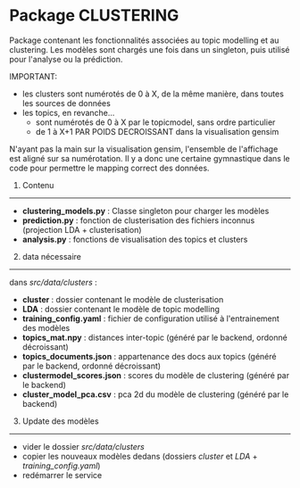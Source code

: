 Package CLUSTERING
==================

Package contenant les fonctionnalités associées au topic modelling et au clustering.
Les modèles sont chargés une fois dans un singleton, puis utilisé pour l'analyse ou la prédiction.

IMPORTANT:

- les clusters sont numérotés de 0 à X, de la même manière, dans toutes les sources de données
- les topics, en revanche...
    - sont numérotés de 0 à X par le topicmodel, sans ordre particulier
    - de 1 à X+1 PAR POIDS DECROISSANT dans la visualisation gensim
    
N'ayant pas la main sur la visualisation gensim, l'ensemble de l'affichage est aligné sur sa numérotation.
Il y a donc une certaine gymnastique dans le code pour permettre le mapping correct des données.

1. Contenu
----------

- **clustering_models.py** : Classe singleton pour charger les modèles
- **prediction.py** : fonction de clusterisation des fichiers inconnus (projection LDA + clusterisation)
- **analysis.py** : fonctions de visualisation des topics et clusters


2. data nécessaire
------------------

dans *src/data/clusters* :

- **cluster** : dossier contenant le modèle de clusterisation
- **LDA** : dossier contenant le modèle de topic modelling
- **training_config.yaml** : fichier de configuration utilisé à l'entrainement des modèles
- **topics_mat.npy** : distances inter-topic (généré par le backend, ordonné décroissant)
- **topics_documents.json** : appartenance des docs aux topics (généré par le backend, ordonné décroissant)
- **clustermodel_scores.json** : scores du modèle de clustering (généré par le backend)
- **cluster_model_pca.csv** : pca 2d du modèle de clustering (généré par le backend)


3. Update des modèles
---------------------

- vider le dossier *src/data/clusters*
- copier les nouveaux modèles dedans (dossiers *cluster* et *LDA* + *training_config.yaml*)
- redémarrer le service

